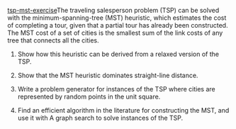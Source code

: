 

<a href="#">tsp-mst-exercise</a>The traveling salesperson problem (TSP) can be
solved with the minimum-spanning-tree (MST) heuristic, which estimates
the cost of completing a tour, given that a partial tour has already
been constructed. The MST cost of a set of cities is the smallest sum of
the link costs of any tree that connects all the cities.<br>

1.  Show how this heuristic can be derived from a relaxed version of
    the TSP.<br>

2.  Show that the MST heuristic dominates straight-line distance.<br>

3.  Write a problem generator for instances of the TSP where cities are
    represented by random points in the unit square.<br>

4.  Find an efficient algorithm in the literature for constructing the
    MST, and use it with A graph search to solve instances of the TSP.
